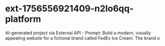 # ext-1756556921409-n2lo6qq-platform
AI-generated project via External API - Prompt: Build a modern, visually appealing website for a fictional brand called FedEx Ice Cream. The brand o
